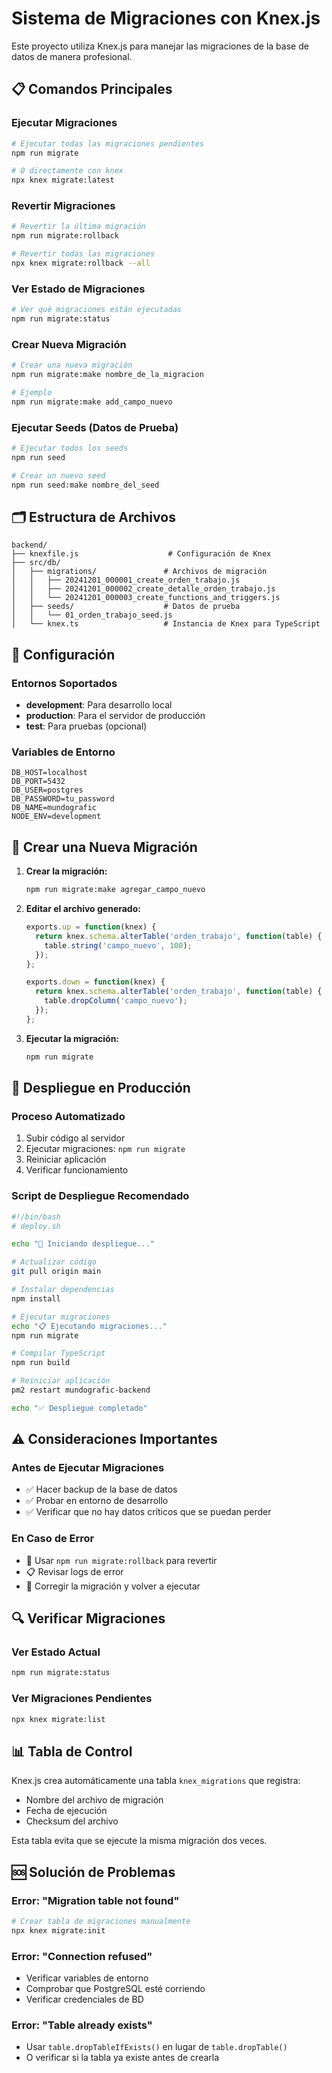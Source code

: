 # Sistema de Migraciones con Knex.js

Este proyecto utiliza Knex.js para manejar las migraciones de la base de datos de manera profesional.

## 📋 Comandos Principales

### **Ejecutar Migraciones**
```bash
# Ejecutar todas las migraciones pendientes
npm run migrate

# O directamente con knex
npx knex migrate:latest
```

### **Revertir Migraciones**
```bash
# Revertir la última migración
npm run migrate:rollback

# Revertir todas las migraciones
npx knex migrate:rollback --all
```

### **Ver Estado de Migraciones**
```bash
# Ver qué migraciones están ejecutadas
npm run migrate:status
```

### **Crear Nueva Migración**
```bash
# Crear una nueva migración
npm run migrate:make nombre_de_la_migracion

# Ejemplo
npm run migrate:make add_campo_nuevo
```

### **Ejecutar Seeds (Datos de Prueba)**
```bash
# Ejecutar todos los seeds
npm run seed

# Crear un nuevo seed
npm run seed:make nombre_del_seed
```

## 🗂️ Estructura de Archivos

```
backend/
├── knexfile.js                    # Configuración de Knex
├── src/db/
│   ├── migrations/               # Archivos de migración
│   │   ├── 20241201_000001_create_orden_trabajo.js
│   │   ├── 20241201_000002_create_detalle_orden_trabajo.js
│   │   └── 20241201_000003_create_functions_and_triggers.js
│   ├── seeds/                    # Datos de prueba
│   │   └── 01_orden_trabajo_seed.js
│   └── knex.ts                   # Instancia de Knex para TypeScript
```

## 🔧 Configuración

### **Entornos Soportados**
- **development**: Para desarrollo local
- **production**: Para el servidor de producción
- **test**: Para pruebas (opcional)

### **Variables de Entorno**
```env
DB_HOST=localhost
DB_PORT=5432
DB_USER=postgres
DB_PASSWORD=tu_password
DB_NAME=mundografic
NODE_ENV=development
```

## 📝 Crear una Nueva Migración

1. **Crear la migración:**
   ```bash
   npm run migrate:make agregar_campo_nuevo
   ```

2. **Editar el archivo generado:**
   ```javascript
   exports.up = function(knex) {
     return knex.schema.alterTable('orden_trabajo', function(table) {
       table.string('campo_nuevo', 100);
     });
   };

   exports.down = function(knex) {
     return knex.schema.alterTable('orden_trabajo', function(table) {
       table.dropColumn('campo_nuevo');
     });
   };
   ```

3. **Ejecutar la migración:**
   ```bash
   npm run migrate
   ```

## 🚀 Despliegue en Producción

### **Proceso Automatizado**
1. Subir código al servidor
2. Ejecutar migraciones: `npm run migrate`
3. Reiniciar aplicación
4. Verificar funcionamiento

### **Script de Despliegue Recomendado**
```bash
#!/bin/bash
# deploy.sh

echo "🚀 Iniciando despliegue..."

# Actualizar código
git pull origin main

# Instalar dependencias
npm install

# Ejecutar migraciones
echo "📋 Ejecutando migraciones..."
npm run migrate

# Compilar TypeScript
npm run build

# Reiniciar aplicación
pm2 restart mundografic-backend

echo "✅ Despliegue completado"
```

## ⚠️ Consideraciones Importantes

### **Antes de Ejecutar Migraciones**
- ✅ Hacer backup de la base de datos
- ✅ Probar en entorno de desarrollo
- ✅ Verificar que no hay datos críticos que se puedan perder

### **En Caso de Error**
- 🔄 Usar `npm run migrate:rollback` para revertir
- 📋 Revisar logs de error
- 🔧 Corregir la migración y volver a ejecutar

## 🔍 Verificar Migraciones

### **Ver Estado Actual**
```bash
npm run migrate:status
```

### **Ver Migraciones Pendientes**
```bash
npx knex migrate:list
```

## 📊 Tabla de Control

Knex.js crea automáticamente una tabla `knex_migrations` que registra:
- Nombre del archivo de migración
- Fecha de ejecución
- Checksum del archivo

Esta tabla evita que se ejecute la misma migración dos veces.

## 🆘 Solución de Problemas

### **Error: "Migration table not found"**
```bash
# Crear tabla de migraciones manualmente
npx knex migrate:init
```

### **Error: "Connection refused"**
- Verificar variables de entorno
- Comprobar que PostgreSQL esté corriendo
- Verificar credenciales de BD

### **Error: "Table already exists"**
- Usar `table.dropTableIfExists()` en lugar de `table.dropTable()`
- O verificar si la tabla ya existe antes de crearla
